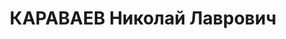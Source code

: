 ---
title: КАРАВАЕВ Николай Лаврович
description: "Род. в 1888 г., Уральская обл., г. Соликамск, русский, Эксплуат.-тех.Управление\
  \ тр.\"Уралуголь\", зав.отделом энергетики. Проживал: г. Свердловск. \n  Арестован\
  \ 30 марта 1931 г. \n  Приговорен: 8 августа 1931 г. \n  Приговор: 10л.заменить\
  \ высылкой"
---